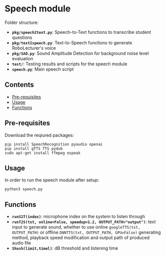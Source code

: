 # Speech module

Folder structure:

- **```pkg/speech2text.py```**: Speech-to-Text functions to transcribe student questions
- **```pkg/text2speech.py```**: Text-to-Speech functions to generate RoboLecturer's voice
- **```pkg/SAD.py```**: Sound Amplitude Detection for background noise level evaluation
- **```test/```**: Testing results and scripts for the speech module
- **```speech.py```**: Main speech script

## Contents

- [Pre-requisites](#pre-requisites)
- [Usage](#usage)
- [Functions](#functions)

## Pre-requisites

Download the reqiured packages:

```
pip install SpeechRecognition pyaudio openai
pip install gTTS TTS pydub
sudo apt-get install ffmpeg espeak
```

## Usage

In order to run the speech module after setup:

```
python3 speech.py
```

## Functions

- **```runS2T(index)```**: microphone index on the system to listen through
- **```runT2S(txt, online=False, speedup=1.2, OUTPUT_PATH="output")```**: text input to generate sound, whether to use online ```googleTTS(txt, OUTPUT_PATH)``` or offline ```DNNTTS(txt, OUTPUT_PATH, GPU=False)``` generating method, playback speed modification and output path of produced audio file
- **```Shush(limit,timel)```**: dB threshold and listening time
